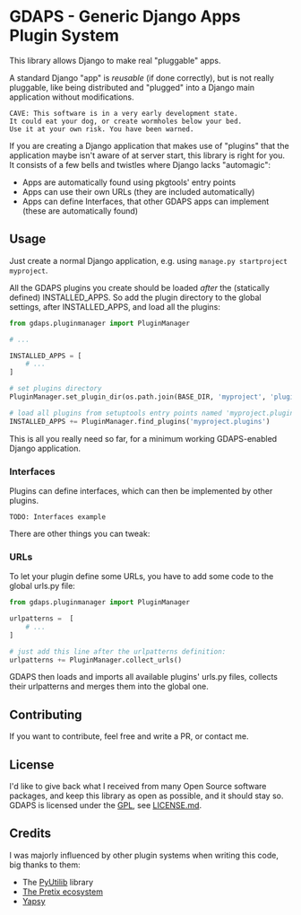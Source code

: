 # GDAPS - Generic Django Apps Plugin System

This library allows Django to make real "pluggable" apps.

A standard Django "app" is *reusable* (if done correctly), but is not really pluggable,
like being distributed and "plugged" into a Django main application without modifications.

    CAVE: This software is in a very early development state. 
    It could eat your dog, or create wormholes below your bed.
    Use it at your own risk. You have been warned.

If you are creating a Django application that makes use of "plugins" that the application
maybe isn't aware of at server start, this library is right for you. It consists of
a few bells and twistles where Django lacks "automagic":

* Apps are automatically found using pkgtools' entry points
* Apps can use their own URLs (they are included automatically)
* Apps can define Interfaces, that other GDAPS apps can implement (these are automatically found) 

## Usage

Just create a normal Django application, e.g. using `manage.py startproject myproject`.

All the GDAPS plugins you create should be loaded *after* the (statically defined) INSTALLED_APPS.
So add the plugin directory to the global settings, after INSTALLED_APPS, and load all
the plugins:

```python
from gdaps.pluginmanager import PluginManager

# ...

INSTALLED_APPS = [
    # ... 
]

# set plugins directory
PluginManager.set_plugin_dir(os.path.join(BASE_DIR, 'myproject', 'plugins'))

# load all plugins from setuptools entry points named 'myproject.plugins' 
INSTALLED_APPS += PluginManager.find_plugins('myproject.plugins')
```

This is all you really need so far, for a minimum working GDAPS-enabled Django application.


### Interfaces

Plugins can define interfaces, which can then be implemented by other plugins.

```TODO: Interfaces example```

There are other things you can tweak:


### URLs

To let your plugin define some URLs, you have to add some code to the global urls.py file:

```python
from gdaps.pluginmanager import PluginManager 

urlpatterns =  [
    # ...
]

# just add this line after the urlpatterns definition:
urlpatterns += PluginManager.collect_urls()
```
GDAPS then loads and imports all available plugins' urls.py files, collects
their urlpatterns and merges them into the global one.


## Contributing

If you want to contribute, feel free and write a PR, or contact me.


## License

I'd like to give back what I received from many Open Source software packages, and keep this
library as open as possible, and it should stay so.
GDAPS is licensed under the [GPL](https://www.gnu.org/licenses/gpl.html), see [LICENSE.md](LICENSE.md).


## Credits

I was majorly influenced by other plugin systems when writing this code, big thanks to them:

* The [PyUtilib](https://github.com/PyUtilib/pyutilib) library
* [The Pretix ecosystem](https://pretix.eu/)
* [Yapsy](http://yapsy.sourceforge.net/)